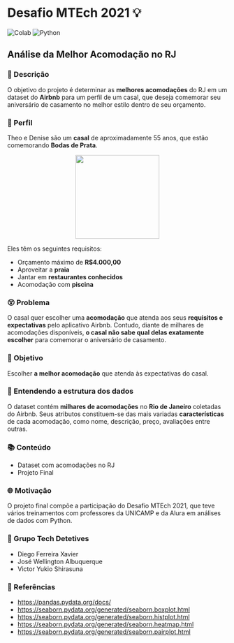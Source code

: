 # Desafio MTEch 2021 💡
![Colab](https://img.shields.io/badge/Colab-F9AB00?style=for-the-badge&logo=googlecolab&color=525252) ![Python](https://img.shields.io/badge/Python-3776AB?style=for-the-badge&logo=python&logoColor=white)



## Análise da Melhor Acomodação no RJ

### 📃 Descrição
O objetivo do projeto é determinar as **melhores acomodações** do RJ em um dataset do **Airbnb** para um perfil de um casal, que deseja comemorar seu aniversário de casamento no melhor estilo dentro de seu orçamento.

### 💑 Perfil

Theo e Denise são um **casal** de aproximadamente 55 anos, que estão comemorando **Bodas de Prata**. <br>

<p align="center">
<img src="https://image.flaticon.com/icons/png/512/3649/3649320.png" width="192"><br>
</p>


Eles têm os seguintes requisitos:

* Orçamento máximo de **R$4.000,00**
* Aproveitar a **praia**
* Jantar em **restaurantes conhecidos**
* Acomodação com **piscina**

### 😵 Problema

O casal quer escolher uma **acomodação** que atenda aos seus **requisitos e expectativas** pelo aplicativo Airbnb. Contudo, diante de milhares de acomodações disponíveis, **o casal não sabe qual delas exatamente escolher** para comemorar o aniversário de casamento.

### 🎯 Objetivo

Escolher **a melhor acomodação** que atenda às expectativas do casal.

### 🎲 Entendendo a estrutura dos dados

O dataset contém **milhares de acomodações** no **Rio de Janeiro** coletadas do Airbnb. Seus atributos constituem-se das mais variadas **características** de cada acomodação, como nome, descrição, preço, avaliações entre outras.

### 📚 Conteúdo

- Dataset com acomodações no RJ
- Projeto Final

### 🌐 Motivação

O projeto final compõe a participação do Desafio MTEch 2021, que teve vários treinamentos com professores da UNICAMP e da Alura em análises de dados com Python.

### 🔎 Grupo Tech Detetives
- Diego Ferreira Xavier
- José Wellington Albuquerque
- Victor Yukio Shirasuna

### 📖 Referências
* https://pandas.pydata.org/docs/
* https://seaborn.pydata.org/generated/seaborn.boxplot.html
* https://seaborn.pydata.org/generated/seaborn.histplot.html
* https://seaborn.pydata.org/generated/seaborn.heatmap.html
* https://seaborn.pydata.org/generated/seaborn.pairplot.html
